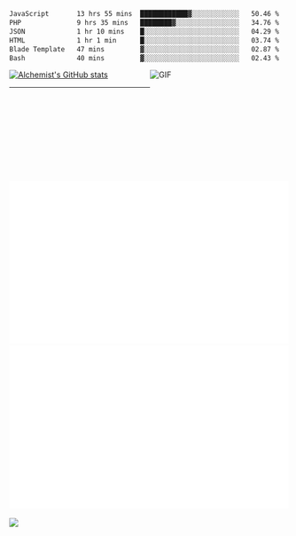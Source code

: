 <!--START_SECTION:waka-->

```text
JavaScript       13 hrs 55 mins  ████████████▓░░░░░░░░░░░░   50.46 %
PHP              9 hrs 35 mins   ████████▓░░░░░░░░░░░░░░░░   34.76 %
JSON             1 hr 10 mins    █░░░░░░░░░░░░░░░░░░░░░░░░   04.29 %
HTML             1 hr 1 min      █░░░░░░░░░░░░░░░░░░░░░░░░   03.74 %
Blade Template   47 mins         ▓░░░░░░░░░░░░░░░░░░░░░░░░   02.87 %
Bash             40 mins         ▓░░░░░░░░░░░░░░░░░░░░░░░░   02.43 %
```

<!--END_SECTION:waka-->

[![Alchemist's GitHub stats](https://github-readme-stats.vercel.app/api?username=DrMaxis&show_icons=true&theme=outrun&count_private=true)](#)
<img align="right" alt="GIF" src="https://user-images.githubusercontent.com/5355808/139111924-210cc6fa-9fb1-4dac-929d-6324a5836a92.gif" width="250" height="200" />
<hr />

![](https://raw.githubusercontent.com/DrMaxis/github-stats-transparent/output/generated/overview.svg)
![](https://raw.githubusercontent.com/DrMaxis/github-stats-transparent/output/generated/languages.svg)

 
<a href="https://count.getloli.com/"><img src="https://count.getloli.com/get/@:maxis-the-alchemist?theme=rule34"></a>
<!-- https://count.getloli.com/get/@alchemist?theme=rule34 -->
<br>
